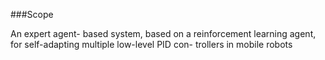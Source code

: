###Scope

An expert agent- based system, based on a reinforcement learning agent, for self-adapting multiple low-level PID con- trollers in mobile robots
